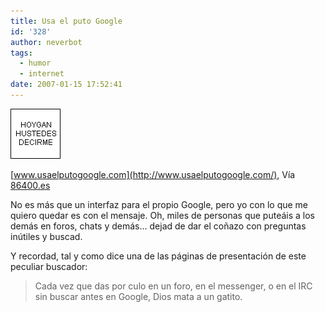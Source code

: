 ```yaml
---
title: Usa el puto Google
id: '328'
author: neverbot
tags:
  - humor
  - internet
date: 2007-01-15 17:52:41
---
```


![Hoygan](./usa-el-puto-google/Hoygan.gif "Hoygan")

[www.usaelputogoogle.com](http://www.usaelputogoogle.com/), Vía [86400.es](http://86400.es/2006/12/30/usa-el-puto-google/)

No es más que un interfaz para el propio Google, pero yo con lo que me quiero quedar es con el mensaje. Oh, miles de personas que puteáis a los demás en foros, chats y demás... dejad de dar el coñazo con preguntas inútiles y buscad.

Y recordad, tal y como dice una de las páginas de presentación de este peculiar buscador:

> Cada vez que das por culo en un foro, en el messenger, o en el IRC sin buscar antes en Google, Dios mata a un gatito.